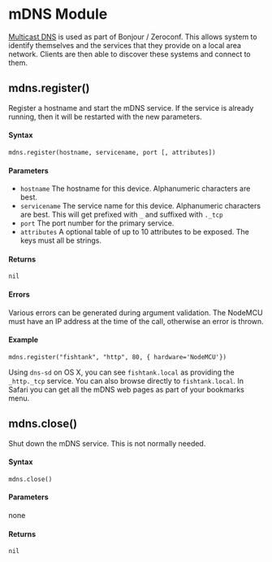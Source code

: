 # mDNS Module

[Multicast DNS](https://en.wikipedia.org/wiki/Multicast_DNS) is used as part of Bonjour / Zeroconf. This allows system to identify themselves and the services that they provide on a local area network. Clients are then able to discover these systems and connect to them. 

## mdns.register()
Register a hostname and start the mDNS service. If the service is already running, then it will be restarted with the new parameters.

#### Syntax
`mdns.register(hostname, servicename, port [, attributes])`

#### Parameters
- `hostname` The hostname for this device. Alphanumeric characters are best.
- `servicename` The service name for this device. Alphanumeric characters are best. This will get prefixed with `_` and suffixed with `._tcp`
- `port` The port number for the primary service.
- `attributes` A optional table of up to 10 attributes to be exposed. The keys must all be strings.

#### Returns
`nil`

#### Errors
Various errors can be generated during argument validation. The NodeMCU must have an IP address at the time of the call, otherwise an error is thrown.

#### Example

    mdns.register("fishtank", "http", 80, { hardware='NodeMCU'})

Using `dns-sd` on OS X, you can see `fishtank.local` as providing the `_http._tcp` service. You can also browse directly to `fishtank.local`. In Safari you can get all the mDNS web pages as part of your bookmarks menu.

## mdns.close()
Shut down the mDNS service. This is not normally needed.

#### Syntax
`mdns.close()`

#### Parameters
none

#### Returns
`nil`

